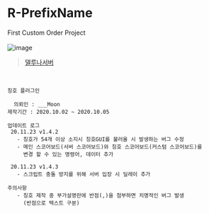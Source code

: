 # R-PrefixName
First Custom Order Project   
</br>
![image](https://user-images.githubusercontent.com/56511728/99586615-51d7f580-2a2b-11eb-9923-186426b8e15f.png)
</br>
   > [델루나서버](https://cafe.naver.com/dellunatown)
</br>

```
칭호 플러그인

  의뢰인 : ___Moon
제작기간 : 2020.10.02 ~ 2020.10.05

업데이트 로그
 20.11.23 v1.4.2
   - 칭호가 54개 이상 소지시 칭호GUI를 불러올 시 발생하는 버그 수정
   - 메인 스코어보드(서버 스코어보드)와 칭호 스코어보드(커스텀 스코어보드)를
     변경 할 수 있는 명령어, 데이터 추가
     
 20.11.23 v1.4.3
   - 스크립트 충돌 방지를 위해 서버 입장 시 딜레이 추가
     
주의사항
   - 칭호 제작 중 부가설명란에 반점(,)을 첨부하면 치명적인 버그 발생
     (반점으로 텍스트 구분)
```
